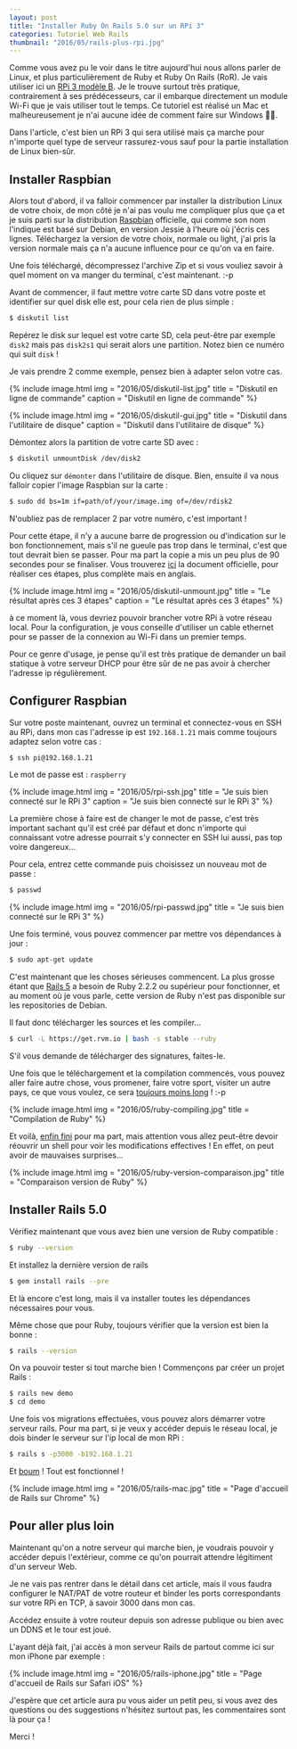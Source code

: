 ```yaml
---
layout: post
title: "Installer Ruby On Rails 5.0 sur un RPi 3"
categories: Tutoriel Web Rails
thumbnail: "2016/05/rails-plus-rpi.jpg"
---
```

Comme vous avez pu le voir dans le titre aujourd'hui nous allons parler de Linux, et plus particulièrement de Ruby et Ruby On Rails (RoR). Je vais utiliser ici un [RPi 3 modèle B](https://fr.farnell.com/raspberry-pi/raspberrypi-modb-1gb/raspberry-pi-3-model-b/dp/2525225). Je le trouve surtout très pratique, contrairement à ses prédécesseurs, car il embarque directement un module Wi-Fi que je vais utiliser tout le temps. Ce tutoriel est réalisé un Mac et malheureusement je n'ai aucune idée de comment faire sur Windows 🤷‍♂️.

Dans l'article, c'est bien un RPi 3 qui sera utilisé mais ça marche pour n'importe quel type de serveur rassurez-vous sauf pour la partie installation de Linux bien-sûr.

## Installer Raspbian

Alors tout d'abord, il va falloir commencer par installer la distribution Linux de votre choix, de mon côté je n'ai pas voulu me compliquer plus que ça et je suis parti sur la distribution [Raspbian](https://www.raspberrypi.org/downloads/raspbian/) officielle, qui comme son nom l'indique est basé sur Debian, en version Jessie à l'heure où j'écris ces lignes. Téléchargez la version de votre choix, normale ou light, j'ai pris la version normale mais ça n'a aucune influence pour ce qu'on va en faire.

Une fois téléchargé, décompressez l'archive Zip et si vous vouliez savoir à quel moment on va manger du terminal, c'est maintenant. :-p

Avant de commencer, il faut mettre votre carte SD dans votre poste et identifier sur quel disk elle est, pour cela rien de plus simple :

```bash
$ diskutil list
```

Repérez le disk sur lequel est votre carte SD, cela peut-être par exemple `disk2` mais pas `disk2s1` qui serait alors une partition. Notez bien ce numéro qui suit `disk` !

Je vais prendre 2 comme exemple, pensez bien à adapter selon votre cas.

{% include image.html
            img = "2016/05/diskutil-list.jpg"
            title = "Diskutil en ligne de commande"
            caption = "Diskutil en ligne de commande" %}

{% include image.html
            img = "2016/05/diskutil-gui.jpg"
            title = "Diskutil dans l'utilitaire de disque"
            caption = "Diskutil dans l'utilitaire de disque" %}

Démontez alors la partition de votre carte SD avec :

```bash
$ diskutil unmountDisk /dev/disk2
```

Ou cliquez sur `démonter` dans l'utilitaire de disque.
Bien, ensuite il va nous falloir copier l'image Raspbian sur la carte :
```bash
$ sudo dd bs=1m if=path/of/your/image.img of=/dev/rdisk2
```

N'oubliez pas de remplacer 2 par votre numéro, c'est important !

Pour cette étape, il n'y a aucune barre de progression ou d'indication sur le bon fonctionnement, mais s'il ne gueule pas trop dans le terminal, c'est que tout devrait bien se passer. Pour ma part la copie a mis un peu plus de 90 secondes pour se finaliser. Vous trouverez [ici](https://www.raspberrypi.org/documentation/installation/installing-images/mac.md) la document officielle, pour réaliser ces étapes, plus complète mais en anglais.

{% include image.html
            img = "2016/05/diskutil-unmount.jpg"
            title = "Le résultat après ces 3 étapes"
            caption = "Le résultat après ces 3 étapes" %}

à ce moment là, vous devriez pouvoir brancher votre RPi à votre réseau local. Pour la configuration, je vous conseille d'utiliser un cable ethernet pour se passer de la connexion au Wi-Fi dans un premier temps.

Pour ce genre d'usage, je pense qu'il est très pratique de demander un bail statique à votre serveur DHCP pour être sûr de ne pas avoir à chercher l'adresse ip régulièrement.

## Configurer Raspbian

Sur votre poste maintenant, ouvrez un terminal et connectez-vous en SSH au RPi, dans mon cas l'adresse ip est `192.168.1.21` mais comme toujours adaptez selon votre cas :

```bash
$ ssh pi@192.168.1.21
```

Le mot de passe est : `raspberry`

{% include image.html
            img = "2016/05/rpi-ssh.jpg"
            title = "Je suis bien connecté sur le RPi 3"
            caption = "Je suis bien connecté sur le RPi 3" %}

La première chose à faire est de changer le mot de passe, c'est très important sachant qu'il est créé par défaut et donc n'importe qui connaissant votre adresse pourrait s'y connecter en SSH lui aussi, pas top voire dangereux...

Pour cela, entrez cette commande puis choisissez un nouveau mot de passe :

```bash
$ passwd
```

{% include image.html
            img = "2016/05/rpi-passwd.jpg"
            title = "Je suis bien connecté sur le RPi 3" %}

Une fois terminé, vous pouvez commencer par mettre vos dépendances à jour :

```bash
$ sudo apt-get update
```

C'est maintenant que les choses sérieuses commencent. La plus grosse étant que [Rails 5](https://rubygems.org/gems/rails/versions/5.0.0.rc1) a besoin de Ruby 2.2.2 ou supérieur pour fonctionner, et au moment où je vous parle, cette version de Ruby n'est pas disponible sur les repositories de Debian.

Il faut donc télécharger les sources et les compiler...

```bash
$ curl -L https://get.rvm.io | bash -s stable --ruby
```

S'il vous demande de télécharger des signatures, faites-le.

Une fois que le téléchargement et la compilation commencés, vous pouvez aller faire autre chose, vous promener, faire votre sport, visiter un autre pays, ce que vous voulez, ce sera [toujours moins long](http://31.media.tumblr.com/e21d7475a8a19ec504cb5c771898f98d/tumblr_navr43GgzW1qf9mevo1_r1_500.gif) ! :-p

{% include image.html
            img = "2016/05/ruby-compiling.jpg"
            title = "Compilation de Ruby" %}

Et voilà, [enfin fini](https://www.youtube.com/watch?v=hzYWzNTB8m0) pour ma part, mais attention vous allez peut-être devoir réouvrir un shell pour voir les modifications effectives ! En effet, on peut avoir de mauvaises surprises...

{% include image.html
            img = "2016/05/ruby-version-comparaison.jpg"
            title = "Comparaison version de Ruby" %}

## Installer Rails 5.0

Vérifiez maintenant que vous avez bien une version de Ruby compatible :

```bash
$ ruby --version
```

Et installez la dernière version de rails

```bash
$ gem install rails --pre
```

Et là encore c'est long, mais il va installer toutes les dépendances nécessaires pour vous.

Même chose que pour Ruby, toujours vérifier que la version est bien la bonne :

```bash
$ rails --version
```

On va pouvoir tester si tout marche bien ! Commençons par créer un projet Rails :

```bash
$ rails new demo
$ cd demo
```

Une fois vos migrations effectuées, vous pouvez alors démarrer votre serveur rails. Pour ma part, si je veux y accéder depuis le réseau local, je dois binder le serveur sur l'ip local de mon RPi :

```bash
$ rails s -p3000 -b192.168.1.21
```

Et [boum](https://cdn.meme.am/instances/66662480.jpg) ! Tout est fonctionnel !

{% include image.html
            img = "2016/05/rails-mac.jpg"
            title = "Page d'accueil de Rails sur Chrome" %}

## Pour aller plus loin

Maintenant qu'on a notre serveur qui marche bien, je voudrais pouvoir y accéder depuis l'extérieur, comme ce qu'on pourrait attendre légitiment d'un serveur Web.

Je ne vais pas rentrer dans le détail dans cet article, mais il vous faudra configurer le NAT/PAT de votre routeur et binder les ports correspondants sur votre RPi en TCP, à savoir 3000 dans mon cas.

Accédez ensuite à votre routeur depuis son adresse publique ou bien avec un DDNS et le tour est joué.

L'ayant déjà fait, j'ai accès à mon serveur Rails de partout comme ici sur mon iPhone par exemple :

{% include image.html
            img = "2016/05/rails-iphone.jpg"
            title = "Page d'accueil de Rails sur Safari iOS" %}

J'espère que cet article aura pu vous aider un petit peu, si vous avez des questions ou des suggestions n'hésitez surtout pas, les commentaires sont là pour ça !

Merci !
